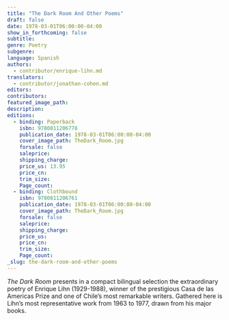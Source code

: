 ```yaml
---
title: "The Dark Room And Other Poems"
draft: false
date: 1978-03-01T06:00:00-04:00
show_in_forthcoming: false
subtitle:
genre: Poetry
subgenre:
language: Spanish
authors:
  - contributor/enrique-lihn.md
translators:
  - contributor/jonathan-cohen.md
editors:
contributors:
featured_image_path:
description:
editions:
  - binding: Paperback
    isbn: 9780811206778
    publication_date: 1978-03-01T06:00:00-04:00
    cover_image_path: TheDark_Room.jpg
    forsale: false
    saleprice:
    shipping_charge:
    price_us: 13.95
    price_cn:
    trim_size:
    Page_count:
  - binding: Clothbound
    isbn: 9780811206761
    publication_date: 1978-03-01T06:00:00-04:00
    cover_image_path: TheDark_Room.jpg
    forsale: false
    saleprice:
    shipping_charge:
    price_us:
    price_cn:
    trim_size:
    Page_count:
_slug: the-dark-room-and-other-poems
---
```


_The Dark Room_ presents in a compact bilingual selection the extraordinary poetry of Enrique Lihn (1929-1988), winner of the prestigious Casa de las Americas Prize and one of Chile’s most remarkable writers. Gathered here is Lihn’s most representative work from 1963 to 1977, drawn from his major books.

